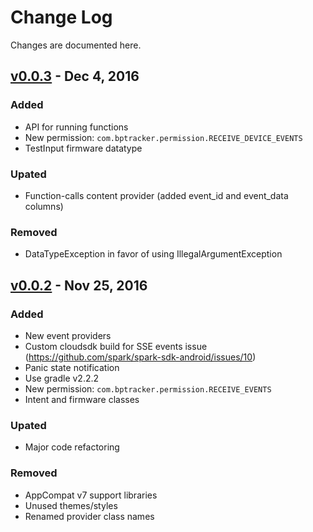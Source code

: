 Change Log
==========
Changes are documented here.


[v0.0.3] - Dec 4, 2016
-------------------------
### Added
  - API for running functions
  - New permission: `com.bptracker.permission.RECEIVE_DEVICE_EVENTS`
  - TestInput firmware datatype

### Upated
  - Function-calls content provider (added event_id and event_data columns)

### Removed
  - DataTypeException in favor of using IllegalArgumentException


[v0.0.2] - Nov 25, 2016
-------------------------
### Added
  - New event providers
  - Custom cloudsdk build for SSE events issue (https://github.com/spark/spark-sdk-android/issues/10)
  - Panic state notification
  - Use gradle v2.2.2
  - New permission: `com.bptracker.permission.RECEIVE_EVENTS`
  - Intent and firmware classes

### Upated
  - Major code refactoring

### Removed
  - AppCompat v7 support libraries
  - Unused themes/styles
  - Renamed provider class names


[v0.0.3]: https://github.com/BP-Tracker/bp-tracker-android/releases/tag/v0.0.3
[v0.0.2]: https://github.com/BP-Tracker/bp-tracker-android/releases/tag/v0.0.2
